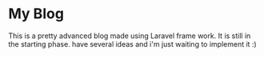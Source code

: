<h1>My Blog</h1>
<p>This is a pretty advanced blog made using Laravel frame work. It is still in the starting phase.  have several ideas and i'm just waiting to implement it :)</p>
